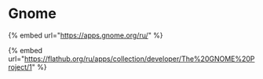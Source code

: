 # Gnome

{% embed url="https://apps.gnome.org/ru/" %}

{% embed url="https://flathub.org/ru/apps/collection/developer/The%20GNOME%20Project/1" %}
